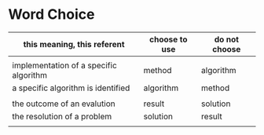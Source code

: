 # Word Choice

 this meaning, this referent              | choose to use   | do not choose
-------------------------------------|-----------------|------------
| |
  implementation of a specific algorithm  |  method | algorithm
  a specific algorithm is identified  |  algorithm | method
| |
 the outcome of an evalution          |  result | solution
 the resolution of a problem          |  solution | result
| |
